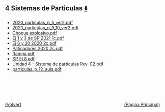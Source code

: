 
<html>
<body>
<h2>4 Sistemas de Particulas <a href="https://downgit.github.io/#/home?url=https://github.com/Apuntes-FIUBA/Apuntes-Electronica/tree/main/82 - Física/8201 - Fisica I/Clase en Linea/4 Sistemas de Particulas" style="font-size:20px">  ⬇️ </a></h2>
<ul>
    <li><a href="2020_particulas_p_5_ver2.pdf">2020_particulas_p_5_ver2.pdf</a></li>
    <li><a href="2020_particulas_p_9_10_ver2.pdf">2020_particulas_p_9_10_ver2.pdf</a></li>
    <li><a href="Choque explosivo.pdf">Choque explosivo.pdf</a></li>
    <li><a href="Ej 1 y 3 de SP 2021 1c.pdf">Ej 1 y 3 de SP 2021 1c.pdf</a></li>
    <li><a href="Ej 6 y 20 2020 2c.pdf">Ej 6 y 20 2020 2c.pdf</a></li>
    <li><a href="Patinadores 2020 2c.pdf">Patinadores 2020 2c.pdf</a></li>
    <li><a href="Rampa.pdf">Rampa.pdf</a></li>
    <li><a href="SP Ej 8.pdf">SP Ej 8.pdf</a></li>
    <li><a href="Unidad 4 - Sistema de particulas Rev. 02.pdf">Unidad 4 - Sistema de particulas Rev. 02.pdf</a></li>
    <li><a href="particulas_p_12_aula.pdf">particulas_p_12_aula.pdf</a></li>
</ul>
</body>
</html>







<br><br><br><br><br><a href="../" style="float: left">(Volver)</a> <a href="https://apuntes-fiuba.github.io/Apuntes-Electronica" style="float: right">(Página Principal)</a>
